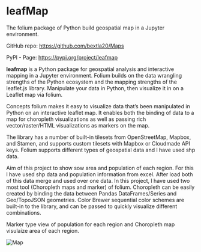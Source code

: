 # leafMap

The folium package of Python build geospatial map in a Jupyter environment.

GitHub repo: https://github.com/bextla20/Maps

PyPI - Page: https://pypi.org/project/leafmap

**leafmap** is a Python package for geospatial analysis and interactive mapping in a Jupyter environment. Folium builds on the data wrangling strengths of the Python ecosystem and the mapping strengths of the leaflet.js library. Manipulate your data in Python, then visualize it in on a Leaflet map via folium.

Concepts
folium makes it easy to visualize data that’s been manipulated in Python on an interactive leaflet map. It enables both the binding of data to a map for choropleth visualizations as well as passing rich vector/raster/HTML visualizations as markers on the map.

The library has a number of built-in tilesets from OpenStreetMap, Mapbox, and Stamen, and supports custom tilesets with Mapbox or Cloudmade API keys. Folium supports different types of geospatial data and l have used shp data.

Aim of this project to show sow area and population of each region. For this l have used shp data and population information from excel. After load both of this data merge and used over one data.
In this project, l have used two most tool (Choropleth maps and marker) of folium. Choropleth can be easily created by binding the data between Pandas DataFrames/Series and Geo/TopoJSON geometries. Color Brewer sequential color schemes are built-in to the library, and can be passed to quickly visualize different combinations.

Marker type view of population for each region and Choropleth map visulaize area of each region.

![Map](file:///C:/Users/bext_la/Desktop/Map.png)
